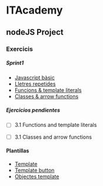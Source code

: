 # ITAcademy

## nodeJS Project

### Exercicis
##### Sprint1
+ [Javascript bàsic](sprint1/1.javascript_basic)
+ [Lletres repetides](sprint1/2.lletres_repetides)
+ [Funcions & template literals](sprint1/3.funcions_&_template_literals)
+ [Classes & arrow functions](sprint1/4.classes&arrow_functions)


##### Ejercicios pendientes
- [ ] 3.1 Functions and template literals
- [ ] 3.1 Classes and arrow functions


#### Plantillas

+ [Template](templates/template.js)
+ [Template button](templates/butttontemplate.js)
+ [Objectes template](templates/objectes.js)


